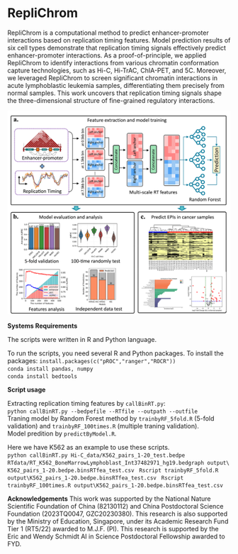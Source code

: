 # RepliChrom

RepliChrom is a computational method to predict enhancer-promoter interactions based on replication timing features. Model prediction results of six cell types demonstrate that replication timing signals effectively predict enhancer-promoter interactions. As a proof-of-principle, we applied RepliChrom to identify interactions from various chromatin conformation capture technologies, such as Hi-C, Hi-TrAC, ChIA-PET, and 5C. Moreover, we leveraged RepliChrom to screen significant chromatin interactions in acute lymphoblastic leukemia samples, differentiating them precisely from normal samples. This work uncovers that replication timing signals shape the three-dimensional structure of fine-grained regulatory interactions.

![image](workflow.png)

**Systems Requirements**

The scripts were written in R and Python language.

To run the scripts, you need several R and Python packages. To install the packages:
`install.packages(c("pROC","ranger","ROCR"))` \
`conda install pandas, numpy` \
`conda install bedtools`



**Script usage**

Extracting replication timing features by `callBinRT.py`: \
`python callBinRT.py --bedpefile --RTfile --outpath --outfile` \
Traning model by Random Forest method by `trainbyRF_5fold.R` (5-fold validation) and `trainbyRF_100times.R` (multiple traning validation). \
Model predition by `predictByModel.R`. 

Here we have K562 as an example to use these scripts. \
`python callBinRT.py Hi-C_data/K562_pairs_1-20_test.bedpe RTdata/RT_K562_BoneMarrowLymphoblast_Int37482971_hg19.bedgraph output\ K562_pairs_1-20.bedpe.binsRTfea_test.csv ` 
`Rscript trainbyRF_5fold.R output\K562_pairs_1-20.bedpe.binsRTfea_test.csv `
`Rscript trainbyRF_100times.R output\K562_pairs_1-20.bedpe.binsRTfea_test.csv `

**Acknowledgements**
This work was supported by the National Nature Scientific Foundation of China (82130112) and China Postdoctoral Science Foundation (2023TQ0047, GZC20230380). This research is also supported by the Ministry of Education, Singapore, under its Academic Research Fund Tier 1 (RT5/22) awarded to M.J.F. (PI). This research is supported by the Eric and Wendy Schmidt AI in Science Postdoctoral Fellowship awarded to FYD.



